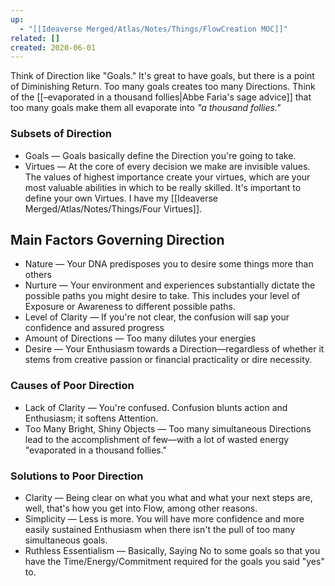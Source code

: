 ```yaml
---
up:
  - "[[Ideaverse Merged/Atlas/Notes/Things/FlowCreation MOC]]"
related: []
created: 2020-06-01
---
```

Think of Direction like "Goals." It's great to have goals, but there is a point of Diminishing Return. Too many goals creates too many Directions. Think of the [[–evaporated in a thousand follies|Abbe Faria's sage advice]] that too many goals make them all evaporate into *"a thousand follies."*

### Subsets of Direction
- Goals — Goals basically define the Direction you're going to take.
- Virtues — At the core of every decision we make are invisible values. The values of highest importance create your virtues, which are your most valuable abilities in which to be really skilled. It's important to define your own Virtues. I have my [[Ideaverse Merged/Atlas/Notes/Things/Four Virtues]].

## Main Factors Governing Direction
- Nature — Your DNA predisposes you to desire some things more than others
- Nurture — Your environment and experiences substantially dictate the possible paths you might desire to take. This includes your level of Exposure or Awareness to different possible paths.
- Level of Clarity — If you're not clear, the confusion will sap your confidence and assured progress
- Amount of Directions — Too many dilutes your energies
- Desire — Your Enthusiasm towards a Direction—regardless of whether it stems from creative passion or financial practicality or dire necessity. 

### Causes of Poor Direction
- Lack of Clarity — You're confused. Confusion blunts action and Enthusiasm; it softens Attention.
- Too Many Bright, Shiny Objects — Too many simultaneous Directions lead to the accomplishment of few—with a lot of wasted energy "evaporated in a thousand follies." 

### Solutions to Poor Direction
- Clarity — Being clear on what you what and what your next steps are, well, that's how you get into Flow, among other reasons.
- Simplicity — Less is more. You will have more confidence and more easily sustained Enthusiasm when there isn't the pull of too many simultaneous goals.
- Ruthless Essentialism — Basically, Saying No to some goals so that you have the Time/Energy/Commitment required for the goals you said "yes" to.